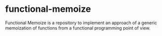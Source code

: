 # functional-memoize
Functional Memoize is a repository to implement an approach of a generic memoization of functions from a functional programming point of view.
